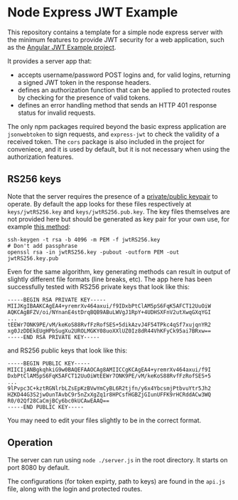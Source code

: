 # Node Express JWT Example

This repository contains a template for a simple node express server with the minimum features to provide JWT security for a web application, such as the [Angular JWT Example project](https://github.com/matthew-trump/angular-jwt-example).

It provides a server app that:

* accepts username/password POST logins and, for valid logins, returning a signed JWT token in the response headers.
* defines an authorization function that can be applied to protected routes by checking for the presence of valid tokens.
* defines an error handling method that sends an
HTTP 401 response status for invalid requests.

The only npm packages required beyond the basic express application are `jsonwebtoken` to sign requests, and `express-jwt` to check the validity of a received token. The `cors` package is also included in the project for conveniece, and it is used by default, but it is not necessary when using the authorization features.

## RS256 keys

Note that the server requires the presence of a [private/public keypair](https://stackoverflow.com/questions/39239051/rs256-vs-hs256-whats-the-difference) to operate. By default the app looks for these files respectively at `keys/jwtRS256.key` and `keys/jwtRS256.pub.key`. The key files themselves are not provided here but should be generated as key pair for your own use, for example [this method](https://gist.github.com/ygotthilf/baa58da5c3dd1f69fae9):

```
ssh-keygen -t rsa -b 4096 -m PEM -f jwtRS256.key
# Don't add passphrase
openssl rsa -in jwtRS256.key -pubout -outform PEM -out jwtRS256.key.pub
```

Even for the same algorithm, key generating methods can result in output of slightly different file formats (line breaks, etc). The app here has been successfully tested with RS256 private keys that look like this:

```
-----BEGIN RSA PRIVATE KEY-----
MIIJKgIBAAKCAgEA4+yremrXv464axui/f9IDxbPtClAM5pS6FqK5AFCT12UuOiW
AQKCAgBFZV/oi/NYnanE4stDrqBQB9ABuLWVgJ1RpY+4UDHSXFnV2utXwqGXqYGI
...
tEEWr7ONK9PE/vM/keKoS88RvfFzRofSES+5dikAzvJ4F54TPkc4qSf7xujqnYR2
xg0JzDDEkEUgHPbSugXu2UROLMGKY08uoXXlUZ0Iz8dR44VhKFyCk95ai7BRxw==
-----END RSA PRIVATE KEY-----
```

and  RS256 public keys that look like this:

```
-----BEGIN PUBLIC KEY-----
MIICIjANBgkqhkiG9w0BAQEFAAOCAg8AMIICCgKCAgEA4+yremrXv464axui/f9I
DxbPtClAM5pS6FqK5AFCT12UuOiWtEEWr7ONK9PE/vM/keKoS88RvfFzRofSES+5
...
9lPvpc3C+kztRGNlrbLZsEpKzBVwYmCyBL6R2tjfn/y6x4YbcsmjPtbvuYtr5Jh2
HZKD44G3S2jwOunTAvbC9r5nZxXgZq1r8HPCsfHGBZjGIunUFFK9rHCRddACw3WQ
R0/02Qf28CaCmjBCy6bc0kUCAwEAAQ==
-----END PUBLIC KEY-----
```

You may need to edit your files slightly to be in the correct format.

## Operation

The server can run using `node ./server.js` in the root directory. It starts on port 8080 by default.

The configurations (for token expirty, path to keys) are found in the `api.js` file, along with the login and protected routes.







